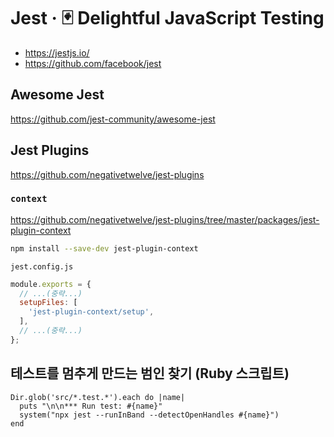 # Jest · 🃏 Delightful JavaScript Testing

- <https://jestjs.io/>
- <https://github.com/facebook/jest>

## Awesome Jest

<https://github.com/jest-community/awesome-jest>

## Jest Plugins

<https://github.com/negativetwelve/jest-plugins>

### `context`

<https://github.com/negativetwelve/jest-plugins/tree/master/packages/jest-plugin-context>

```bash
npm install --save-dev jest-plugin-context
```

`jest.config.js`

```javascript
module.exports = {
  // ...(중략...)
  setupFiles: [
    'jest-plugin-context/setup',
  ],
  // ...(중략...)
};
```

## 테스트를 멈추게 만드는 범인 찾기 (Ruby 스크립트)

```
Dir.glob('src/*.test.*').each do |name|
  puts "\n\n*** Run test: #{name}"
  system("npx jest --runInBand --detectOpenHandles #{name}")
end
```
